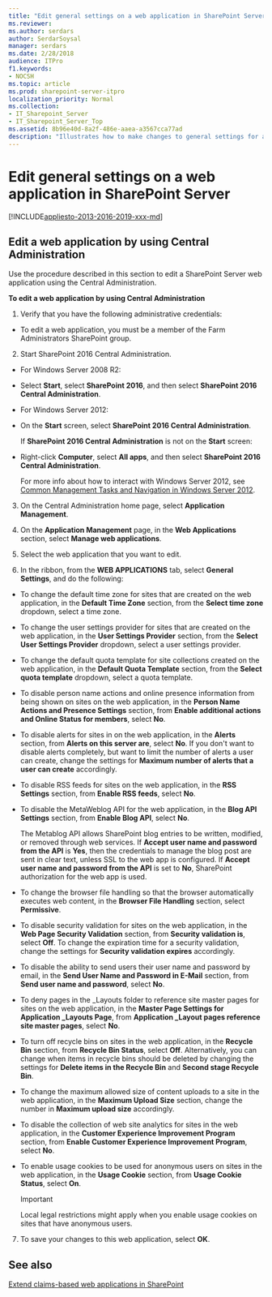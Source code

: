```yaml
---
title: "Edit general settings on a web application in SharePoint Server"
ms.reviewer: 
ms.author: serdars
author: SerdarSoysal
manager: serdars
ms.date: 2/28/2018
audience: ITPro
f1.keywords:
- NOCSH
ms.topic: article
ms.prod: sharepoint-server-itpro
localization_priority: Normal
ms.collection:
- IT_Sharepoint_Server
- IT_Sharepoint_Server_Top
ms.assetid: 8b96e40d-8a2f-486e-aaea-a3567cca77ad
description: "Illustrates how to make changes to general settings for a SharePoint Server web application in Central Administration."
---
```


# Edit general settings on a web application in SharePoint Server

[!INCLUDE[appliesto-2013-2016-2019-xxx-md](../includes/appliesto-2013-2016-2019-xxx-md.md)]
  
## Edit a web application by using Central Administration
<a name="section1"> </a>

Use the procedure described in this section to edit a SharePoint Server web application using the Central Administration.
  
 **To edit a web application by using Central Administration**
  
1. Verify that you have the following administrative credentials:
    
  - To edit a web application, you must be a member of the Farm Administrators SharePoint group.
    
2. Start SharePoint 2016 Central Administration.
    
  - For Windows Server 2008 R2:
    
  - Select **Start**, select **SharePoint 2016**, and then select **SharePoint 2016 Central Administration**.
    
  - For Windows Server 2012:
    
  - On the **Start** screen, select **SharePoint 2016 Central Administration**.
    
    If **SharePoint 2016 Central Administration** is not on the **Start** screen: 
    
  - Right-click **Computer**, select **All apps**, and then select **SharePoint 2016 Central Administration**.
    
    For more info about how to interact with Windows Server 2012, see [Common Management Tasks and Navigation in Windows Server 2012](/previous-versions/windows/it-pro/windows-server-2012-R2-and-2012/hh831491(v=ws.11)).
    
3. On the Central Administration home page, select **Application Management**.
    
4. On the **Application Management** page, in the **Web Applications** section, select **Manage web applications**.
    
5. Select the web application that you want to edit.
    
6. In the ribbon, from the **WEB APPLICATIONS** tab, select **General Settings**, and do the following:
    
  - To change the default time zone for sites that are created on the web application, in the **Default Time Zone** section, from the **Select time zone** dropdown, select a time zone. 
    
  - To change the user settings provider for sites that are created on the web application, in the **User Settings Provider** section, from the **Select User Settings Provider** dropdown, select a user settings provider. 
    
  - To change the default quota template for site collections created on the web application, in the **Default Quota Template** section, from the **Select quota template** dropdown, select a quota template. 
    
  - To disable person name actions and online presence information from being shown on sites on the web application, in the **Person Name Actions and Presence Settings** section, from **Enable additional actions and Online Status for members**, select **No**. 
    
  - To disable alerts for sites in on the web application, in the **Alerts** section, from **Alerts on this server are**, select **No**. If you don't want to disable alerts completely, but want to limit the number of alerts a user can create, change the settings for **Maximum number of alerts that a user can create** accordingly. 
    
  - To disable RSS feeds for sites on the web application, in the **RSS Settings** section, from **Enable RSS feeds**, select **No**. 
    
  - To disable the MetaWeblog API for the web application, in the **Blog API Settings** section, from **Enable Blog API**, select **No**.
    
    The Metablog API allows SharePoint blog entries to be written, modified, or removed through web services. If **Accept user name and password from the API** is **Yes**, then the credentials to manage the blog post are sent in clear text, unless SSL to the web app is configured. If **Accept user name and password from the API** is set to **No**, SharePoint authorization for the web app is used.
    
  - To change the browser file handling so that the browser automatically executes web content, in the **Browser File Handling** section, select **Permissive**.
    
  - To disable security validation for sites on the web application, in the **Web Page Security Validation** section, from **Security validation is**, select **Off**. To change the expiration time for a security validation, change the settings for **Security validation expires** accordingly. 
    
  - To disable the ability to send users their user name and password by email, in the **Send User Name and Password in E-Mail** section, from **Send user name and password**, select **No**.
    
  - To deny pages in the _Layouts folder to reference site master pages for sites on the web application, in the **Master Page Settings for Application _Layouts Page**, from **Application _Layout pages reference site master pages**, select **No**.
    
  - To turn off recycle bins on sites in the web application, in the **Recycle Bin** section, from **Recycle Bin Status**, select **Off**. Alternatively, you can change when items in recycle bins should be deleted by changing the settings for **Delete items in the Recycle Bin** and **Second stage Recycle Bin**. 
    
  - To change the maximum allowed size of content uploads to a site in the web application, in the **Maximum Upload Size** section, change the number in **Maximum upload size** accordingly. 
    
  - To disable the collection of web site analytics for sites in the web application, in the **Customer Experience Improvement Program** section, from **Enable Customer Experience Improvement Program**, select **No**.
    
  - To enable usage cookies to be used for anonymous users on sites in the web application, in the **Usage Cookie** section, from **Usage Cookie Status**, select **On**.
    
    > [!IMPORTANT]
    > Local legal restrictions might apply when you enable usage cookies on sites that have anonymous users. 
  
7. To save your changes to this web application, select **OK**.
    
## See also
<a name="section1"> </a>


[Extend claims-based web applications in SharePoint](./extend-a-claims-based-web-application.md)